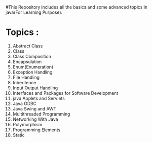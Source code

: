 #This Repository includes all the basics and some advanced topics in java(For Learning Purpose).
<h1>Topics :</h1>
<ol>
    <li>Abstract Class</li>
    <li>Class</li>
    <li>Class Composition</li>
    <li>Encapsulation</li>
    <li>Enum(Enumeration)</li>
    <li>Exception Handling</li>
    <li>File Handling</li>
    <li>Inheritence</li>
    <li>Input Output Handling</li>
    <li>Interfaces and Packages for Software Development</li>
    <li>java Applets and Servlets</li>
    <li>Java ODBC</li>
    <li>Java Swing and AWT</li>
    <li>Multithreaded Programming</li>
    <li>Networking With Java</li>
    <li>Polymorphism</li>
    <li>Programming Elements</li>
    <li>Static</li>
</ol>